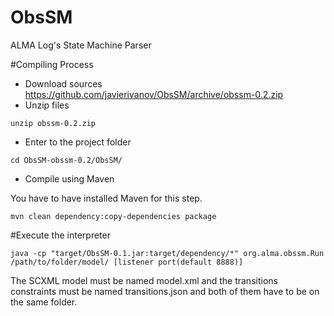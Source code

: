 # ObsSM
ALMA Log's State Machine Parser

#Compiling Process

* Download sources https://github.com/javierivanov/ObsSM/archive/obssm-0.2.zip
* Unzip files

```
unzip obssm-0.2.zip
```

* Enter to the project folder

```
cd ObsSM-obssm-0.2/ObsSM/
```

* Compile using Maven

You have to have installed Maven for this step.

```
mvn clean dependency:copy-dependencies package
```

#Execute the interpreter
```
java -cp "target/ObsSM-0.1.jar:target/dependency/*" org.alma.obssm.Run /path/to/folder/model/ [listener port(default 8888)]
```

The SCXML model must be named model.xml and the transitions constraints must be named transitions.json and both of them have to be on the same folder.
